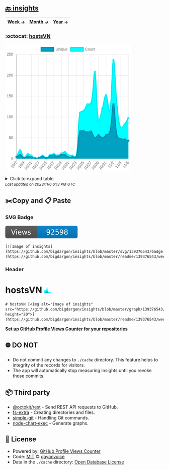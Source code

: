 ## [🔙 insights](https://github.com/bigdargon/insights)
| [**Week →**](https://github.com/bigdargon/insights/blob/master/readme/139376543/week.md) | [**Month →**](https://github.com/bigdargon/insights/blob/master/readme/139376543/month.md) | [**Year →**](https://github.com/bigdargon/insights/blob/master/readme/139376543/year.md) |
| ---- | ---- | ----- |
### :octocat: [hostsVN](https://github.com/bigdargon/hostsVN)
![Image of insights](https://github.com/bigdargon/insights/blob/master/graph/139376543/large/month.png)

<details>
	<summary>Click to expand table</summary>
	<h2>:calendar: Month Page Views Table</h2>
<table>
	<tr>
		<th>
			Last Updated
		</th>
		<th>
			Unique
		</th>
		<th>
			Count
		</th>
	</tr>
	<tr>
		<td>
			<code>2023/11/6</code>
		</td>
		<td>
			<code>43</code>
		</td>
		<td>
			<code>97</code>
		</td>
	</tr>
	<tr>
		<td>
			<code>2023/11/5</code>
		</td>
		<td>
			<code>46</code>
		</td>
		<td>
			<code>83</code>
		</td>
	</tr>
	<tr>
		<td>
			<code>2023/11/4</code>
		</td>
		<td>
			<code>47</code>
		</td>
		<td>
			<code>73</code>
		</td>
	</tr>
	<tr>
		<td>
			<code>2023/11/3</code>
		</td>
		<td>
			<code>53</code>
		</td>
		<td>
			<code>125</code>
		</td>
	</tr>
	<tr>
		<td>
			<code>2023/11/2</code>
		</td>
		<td>
			<code>130</code>
		</td>
		<td>
			<code>236</code>
		</td>
	</tr>
	<tr>
		<td>
			<code>2023/11/1</code>
		</td>
		<td>
			<code>63</code>
		</td>
		<td>
			<code>113</code>
		</td>
	</tr>
	<tr>
		<td>
			<code>2023/10/31</code>
		</td>
		<td>
			<code>56</code>
		</td>
		<td>
			<code>152</code>
		</td>
	</tr>
	<tr>
		<td>
			<code>2023/10/30</code>
		</td>
		<td>
			<code>50</code>
		</td>
		<td>
			<code>120</code>
		</td>
	</tr>
	<tr>
		<td>
			<code>2023/10/29</code>
		</td>
		<td>
			<code>56</code>
		</td>
		<td>
			<code>91</code>
		</td>
	</tr>
	<tr>
		<td>
			<code>2023/10/28</code>
		</td>
		<td>
			<code>50</code>
		</td>
		<td>
			<code>208</code>
		</td>
	</tr>
	<tr>
		<td>
			<code>2023/10/27</code>
		</td>
		<td>
			<code>65</code>
		</td>
		<td>
			<code>133</code>
		</td>
	</tr>
	<tr>
		<td>
			<code>2023/10/26</code>
		</td>
		<td>
			<code>63</code>
		</td>
		<td>
			<code>130</code>
		</td>
	</tr>
	<tr>
		<td>
			<code>2023/10/25</code>
		</td>
		<td>
			<code>66</code>
		</td>
		<td>
			<code>115</code>
		</td>
	</tr>
	<tr>
		<td>
			<code>2023/10/24</code>
		</td>
		<td>
			<code>65</code>
		</td>
		<td>
			<code>110</code>
		</td>
	</tr>
	<tr>
		<td>
			<code>2023/10/23</code>
		</td>
		<td>
			<code>4</code>
		</td>
		<td>
			<code>5</code>
		</td>
	</tr>
	<tr>
		<td>
			<code>2023/10/22</code>
		</td>
		<td>
			<code>4</code>
		</td>
		<td>
			<code>7</code>
		</td>
	</tr>
	<tr>
		<td>
			<code>2023/10/21</code>
		</td>
		<td>
			<code>3</code>
		</td>
		<td>
			<code>8</code>
		</td>
	</tr>
	<tr>
		<td>
			<code>2023/10/20</code>
		</td>
		<td>
			<code>9</code>
		</td>
		<td>
			<code>16</code>
		</td>
	</tr>
	<tr>
		<td>
			<code>2023/10/19</code>
		</td>
		<td>
			<code>9</code>
		</td>
		<td>
			<code>12</code>
		</td>
	</tr>
	<tr>
		<td>
			<code>2023/10/18</code>
		</td>
		<td>
			<code>5</code>
		</td>
		<td>
			<code>8</code>
		</td>
	</tr>
	<tr>
		<td>
			<code>2023/10/17</code>
		</td>
		<td>
			<code>8</code>
		</td>
		<td>
			<code>11</code>
		</td>
	</tr>
	<tr>
		<td>
			<code>2023/10/16</code>
		</td>
		<td>
			<code>6</code>
		</td>
		<td>
			<code>9</code>
		</td>
	</tr>
	<tr>
		<td>
			<code>2023/10/15</code>
		</td>
		<td>
			<code>1</code>
		</td>
		<td>
			<code>2</code>
		</td>
	</tr>
	<tr>
		<td>
			<code>2023/10/14</code>
		</td>
		<td>
			<code>5</code>
		</td>
		<td>
			<code>7</code>
		</td>
	</tr>
	<tr>
		<td>
			<code>2023/10/13</code>
		</td>
		<td>
			<code>2</code>
		</td>
		<td>
			<code>2</code>
		</td>
	</tr>
	<tr>
		<td>
			<code>2023/10/12</code>
		</td>
		<td>
			<code>1</code>
		</td>
		<td>
			<code>1</code>
		</td>
	</tr>
	<tr>
		<td>
			<code>2023/10/11</code>
		</td>
		<td>
			<code>3</code>
		</td>
		<td>
			<code>7</code>
		</td>
	</tr>
	<tr>
		<td>
			<code>2023/10/10</code>
		</td>
		<td>
			<code>5</code>
		</td>
		<td>
			<code>11</code>
		</td>
	</tr>
	<tr>
		<td>
			<code>2023/10/9</code>
		</td>
		<td>
			<code>2</code>
		</td>
		<td>
			<code>2</code>
		</td>
	</tr>
	<tr>
		<td>
			<code>2023/10/8</code>
		</td>
		<td>
			<code>9</code>
		</td>
		<td>
			<code>20</code>
		</td>
	</tr>
	<tr>
		<td>
			<code>2023/10/7</code>
		</td>
		<td>
			<code>4</code>
		</td>
		<td>
			<code>5</code>
		</td>
	</tr>
</table>

</details>
<small><i>Last updated on 2023/11/6 6:13 PM UTC</i></small>

## ✂️Copy and 📋 Paste
### SVG Badge
[![Image of insights](https://github.com/bigdargon/insights/blob/master/svg/139376543/badge.svg)](https://github.com/bigdargon/insights/blob/master/readme/139376543/week.md)
```readme
[![Image of insights](https://github.com/bigdargon/insights/blob/master/svg/139376543/badge.svg)](https://github.com/bigdargon/insights/blob/master/readme/139376543/week.md)
```
### Header
# hostsVN [<img alt="Image of insights" src="https://github.com/bigdargon/insights/blob/master/graph/139376543/small/week.png" height="20">](https://github.com/bigdargon/insights/blob/master/readme/139376543/week.md)
```readme
# hostsVN [<img alt="Image of insights" src="https://github.com/bigdargon/insights/blob/master/graph/139376543/small/week.png" height="20">](https://github.com/bigdargon/insights/blob/master/readme/139376543/week.md)
```
[**Set up GitHub Profile Views Counter for your repositories**](https://github.com/gayanvoice/github-profile-views-counter)
## ⛔ DO NOT
- Do not commit any changes to `./cache` directory. This feature helps to integrity of the records for visitors.
- The app will automatically stop measuring insights until you revoke those commits.
## 📦 Third party

- [@octokit/rest](https://www.npmjs.com/package/@octokit/rest) - Send REST API requests to GitHub.
- [fs-extra](https://www.npmjs.com/package/fs-extra) - Creating directories and files.
- [simple-git](https://www.npmjs.com/package/simple-git) - Handling Git commands.
- [node-chart-exec](https://www.npmjs.com/package/node-chart-exec) - Generate graphs.
## 📄 License
- Powered by: [GitHub Profile Views Counter](https://github.com/gayanvoice/github-profile-views-counter)
- Code: [MIT](./LICENSE) © [gayanvoice](https://github.com/gayanvoice/github-profile-views-counter)
- Data in the `./cache` directory: [Open Database License](https://opendatacommons.org/licenses/odbl/1-0/)